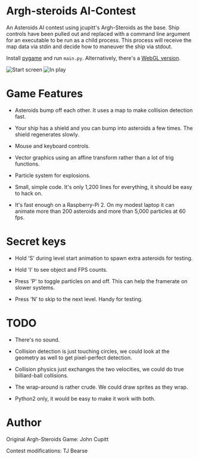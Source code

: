 # Argh-steroids AI-Contest

An Asteroids AI contest using jcupitt's Argh-Steroids as the base. Ship controls have been pulled out and replaced with a command line argument for an executable to be run as a child process. This process will receive the map data via stdin and decide how to maneuver the ship via stdout.

Install [pygame](http://pygame.org) and run `main.py`.  Alternatively, there's 
a [WebGL version](http://jcupitt.github.io/argh-steroids-webgl).

![Start screen](/screenshots/start_screen.png)
![In play](/screenshots/play.png)

# Game Features

* Asteroids bump off each other. It uses a map to make collision detection
  fast.

* Your ship has a shield and you can bump into asteroids a few times. The
  shield regenerates slowly.

* Mouse and keyboard controls.

* Vector graphics using an affine transform rather than a lot of trig
  functions. 

* Particle system for explosions.

* Small, simple code. It's only 1,200 lines for everything, it should be easy 
  to hack on.

* It's fast enough on a Raspberry-Pi 2. On my modest laptop it can animate 
  more than 200 asteroids and more than 5,000 particles at 60 fps.

# Secret keys

* Hold 'S' during level start animation to spawn extra asteroids for testing.

* Hold 'I' to see object and FPS counts.

* Press 'P' to toggle particles on and off. This can help the framerate
  on slower systems.

* Press 'N' to skip to the next level. Handy for testing. 

# TODO

* There's no sound. 

* Collision detection is just touching circles, we could look at the geometry
  as well to get pixel-perfect detection.

* Collision physics just exchanges the two velocities, we could do true
  billiard-ball collisions.

* The wrap-around is rather crude. We could draw sprites as they wrap.

* Python2 only, it would be easy to make it work with both.
 
# Author

Original Argh-Steroids Game: John Cupitt

Contest modifications: TJ Bearse


